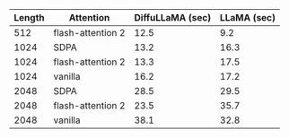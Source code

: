 | Length | Attention | DiffuLLaMA (sec) | LLaMA (sec) |
| --- | --- | --- | --- |
| 512 | flash-attention 2 | 12.5 | 9.2 |
| 1024 | SDPA | 13.2 | 16.3 |
| 1024 | flash-attention 2 | 13.3 | 17.5 |
| 1024 | vanilla | 16.2 | 17.2 |
| 2048 | SDPA | 28.5 | 29.5 |
| 2048 | flash-attention 2 | 23.5 | 35.7 |
| 2048 | vanilla | 38.1 | 32.8 |
